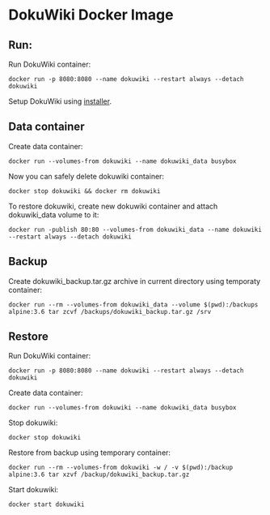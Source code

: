 # DokuWiki Docker Image

## Run:

Run DokuWiki container:

```shell
docker run -p 8080:8080 --name dokuwiki --restart always --detach dokuwiki
```

Setup DokuWiki using [installer](http://localhost/install.php).

## Data container

Create data container:

```shell
docker run --volumes-from dokuwiki --name dokuwiki_data busybox
```

Now you can safely delete dokuwiki container:

```shell
docker stop dokuwiki && docker rm dokuwiki
```

To restore dokuwiki, create new dokuwiki container and attach dokuwiki_data volume to it:

```shell
docker run -publish 80:80 --volumes-from dokuwiki_data --name dokuwiki --restart always --detach dokuwiki
```

## Backup

Create dokuwiki_backup.tar.gz archive in current directory using temporaty container:

```shell
docker run --rm --volumes-from dokuwiki_data --volume $(pwd):/backups alpine:3.6 tar zcvf /backups/dokuwiki_backup.tar.gz /srv
```

## Restore

Run DokuWiki container:

```shell
docker run -p 8080:8080 --name dokuwiki --restart always --detach dokuwiki
```

Create data container:

```shell
docker run --volumes-from dokuwiki --name dokuwiki_data busybox
```

Stop dokuwiki:

```shell
docker stop dokuwiki
```

Restore from backup using temporary container:

```shell
docker run --rm --volumes-from dokuwiki -w / -v $(pwd):/backup alpine:3.6 tar xzvf /backup/dokuwiki_backup.tar.gz
```

Start dokuwiki:

```shell
docker start dokuwiki
```

